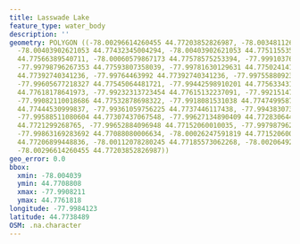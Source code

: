 ```yaml
---
title: Lasswade Lake
feature_type: water_body
description: ''
geometry: POLYGON ((-78.00296614260455 44.77203852826987, -78.00348112673528 44.77404926420351,
  -78.00403902621053 44.77432345004294, -78.00403902621053 44.77511553515517, -78.00219366640844
  44.77566389540711, -78.00060579867173 44.77578575253394, -77.99910376162404 44.77566389540711,
  -77.99798796267353 44.77593807358039, -77.99781630129631 44.77502414127358, -77.99803087801804
  44.77392740341236, -77.99764463992 44.77392740341236, -77.99755880923094 44.77490228254024,
  -77.99605677218327 44.77545064481721, -77.99442598910201 44.7756334310857, -77.99343893618507
  44.77618178641973, -77.99232313723454 44.77615132237091, -77.99215147585822 44.77560296674759,
  -77.99082110018686 44.77532878698322, -77.9918081531038 44.77474995876098, -77.99361059756225
  44.77444530999837, -77.99361059756225 44.7737446117438, -77.99438307375839 44.77328763004112,
  -77.99588511080604 44.77307437067548, -77.99627134890409 44.77283064472233, -77.99622843356047
  44.7721299268765, -77.99652884096948 44.77152060010035, -77.99798796267353 44.77088080006634,
  -77.99863169283692 44.77088080006634, -78.00026247591819 44.77152060010035, -78.00039122195088
  44.77206899448836, -78.00112078280245 44.77185573062268, -78.00206492037577 44.77219085920099,
  -78.00296614260455 44.77203852826987))
geo_error: 0.0
bbox:
  xmin: -78.004039
  ymin: 44.7708808
  xmax: -77.9908211
  ymax: 44.7761818
longitude: -77.9984123
latitude: 44.7738489
OSM: .na.character
---
```

